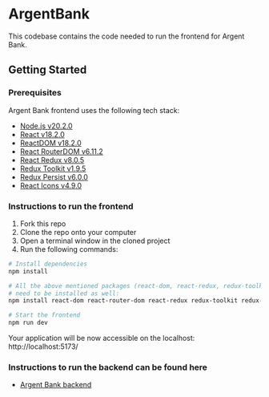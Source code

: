 # ArgentBank

This codebase contains the code needed to run the frontend for Argent Bank.

## Getting Started

### Prerequisites

Argent Bank frontend uses the following tech stack:

- [Node.js v20.2.0](https://nodejs.org/en/)
- [React v18.2.0](https://react.dev/)
- [ReactDOM v18.2.0](https://react.dev/reference/react-dom)
- [React RouterDOM v6.11.2](https://reactrouter.com/en/main)
- [React Redux v8.0.5](https://react-redux.js.org/)
- [Redux Toolkit v1.9.5](https://redux-toolkit.js.org/)
- [Redux Persist v6.0.0](https://github.com/rt2zz/redux-persist)
- [React Icons v4.9.0](https://react-icons.github.io/react-icons/)

### Instructions to run the frontend

1. Fork this repo
2. Clone the repo onto your computer
3. Open a terminal window in the cloned project
4. Run the following commands:

```bash
# Install dependencies
npm install 

# All the above mentioned packages (react-dom, react-redux, redux-toolkit, redux-persist, react-icons )
# need to be installed as well:
npm install react-dom react-router-dom react-redux redux-toolkit redux-persist react-icons

# Start the frontend
npm run dev
```

Your application will be now accessible on the localhost:  http://localhost:5173/


### Instructions to run the backend can be found here
- [Argent Bank backend](https://github.com/OpenClassrooms-Student-Center/ArgentBank-website/blob/main/README.md)
